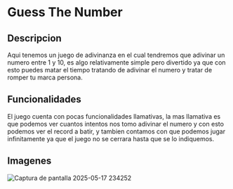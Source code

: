 # Guess The Number


## Descripcion
<P>Aqui tenemos un juego de adivinanza en el cual tendremos que adivinar un numero entre 1 y 10, es algo relativamente simple
pero divertido ya que con esto puedes matar el tiempo tratando de adivinar el numero y tratar de romper tu marca persona.</P>

## Funcionalidades
El juego cuenta con pocas funcionalidades llamativas, la mas llamativa es que podemos ver cuantos intentos nos tomo adivinar 
el numero y con esto podemos ver el record a batir, y tambien contamos con que podemos jugar infinitamente ya que el juego no
se cerrara hasta que se lo indiquemos.

## Imagenes
![Captura de pantalla 2025-05-17 234252](https://github.com/user-attachments/assets/a5039412-d788-4da0-bceb-3352a8c92d20)
